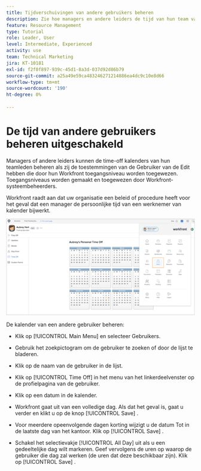 ```yaml
---
title: Tijdverschuivingen van andere gebruikers beheren
description: Zie hoe managers en andere leiders de tijd van hun team van kalenders kunnen leiden.
feature: Resource Management
type: Tutorial
role: Leader, User
level: Intermediate, Experienced
activity: use
team: Technical Marketing
jira: KT-10181
exl-id: f2f0f897-939c-45d1-8a3d-037d92d86b79
source-git-commit: a25a49e59ca483246271214886ea4dc9c10e8d66
workflow-type: tm+mt
source-wordcount: '190'
ht-degree: 0%

---
```


# De tijd van andere gebruikers beheren uitgeschakeld

Managers of andere leiders kunnen de time-off kalenders van hun teamleden beheren als zij de toestemmingen van de Gebruiker van de Edit hebben die door hun Workfront toegangsniveau worden toegewezen. Toegangsniveaus worden gemaakt en toegewezen door Workfront-systeembeheerders.

Workfront raadt aan dat uw organisatie een beleid of procedure heeft voor het geval dat een manager de persoonlijke tijd van een werknemer van kalender bijwerkt.

![ gebruiker in hoofdmenu ](assets/mouto_01.png)

De kalender van een andere gebruiker beheren:

* Klik op [!UICONTROL Main Menu] en selecteer Gebruikers.

* Gebruik het zoekpictogram om de gebruiker te zoeken of door de lijst te bladeren.

* Klik op de naam van de gebruiker in de lijst.

* Klik op [!UICONTROL Time Off] in het menu van het linkerdeelvenster op de profielpagina van de gebruiker.

* Klik op een datum in de kalender.

* Workfront gaat uit van een volledige dag. Als dat het geval is, gaat u verder en klikt u op de knop [!UICONTROL Save] .

* Voor meerdere opeenvolgende dagen korting wijzigt u de datum Tot in de laatste dag van het kantoor. Klik op [!UICONTROL Save] .

* Schakel het selectievakje [!UICONTROL All Day] uit als u een gedeeltelijke dag wilt markeren. Geef vervolgens de uren op waarop de gebruiker die dag zal werken (de uren dat deze beschikbaar zijn). Klik op [!UICONTROL Save] .
